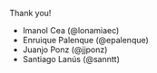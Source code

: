 Thank you!
* Imanol Cea (@lonamiaec)
* Enruique Palenque (@epalenque)
* Juanjo Ponz (@jjponz)
* Santiago Lanús (@sanntt)